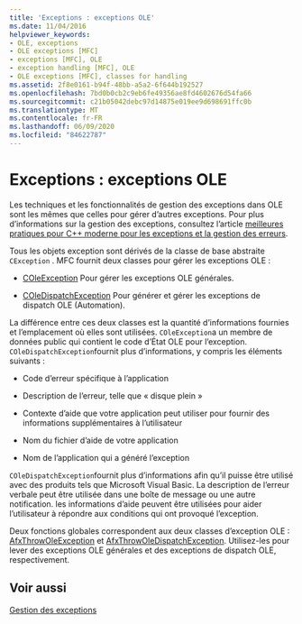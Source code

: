 ```yaml
---
title: 'Exceptions : exceptions OLE'
ms.date: 11/04/2016
helpviewer_keywords:
- OLE, exceptions
- OLE exceptions [MFC]
- exceptions [MFC], OLE
- exception handling [MFC], OLE
- OLE exceptions [MFC], classes for handling
ms.assetid: 2f8e0161-b94f-48bb-a5a2-6f644b192527
ms.openlocfilehash: 7bd0b0cb2c9eb6fe49356ae8fd4602676d54fa66
ms.sourcegitcommit: c21b05042debc97d14875e019ee9d698691ffc0b
ms.translationtype: MT
ms.contentlocale: fr-FR
ms.lasthandoff: 06/09/2020
ms.locfileid: "84622787"
---
```

# <a name="exceptions-ole-exceptions"></a>Exceptions : exceptions OLE

Les techniques et les fonctionnalités de gestion des exceptions dans OLE sont les mêmes que celles pour gérer d’autres exceptions. Pour plus d’informations sur la gestion des exceptions, consultez l’article [meilleures pratiques pour C++ moderne pour les exceptions et la gestion des erreurs](../cpp/errors-and-exception-handling-modern-cpp.md).

Tous les objets exception sont dérivés de la classe de base abstraite `CException` . MFC fournit deux classes pour gérer les exceptions OLE :

- [COleException](reference/coleexception-class.md) Pour gérer les exceptions OLE générales.

- [COleDispatchException](reference/coledispatchexception-class.md) Pour générer et gérer les exceptions de dispatch OLE (Automation).

La différence entre ces deux classes est la quantité d’informations fournies et l’emplacement où elles sont utilisées. `COleException`a un membre de données public qui contient le code d’État OLE pour l’exception. `COleDispatchException`fournit plus d’informations, y compris les éléments suivants :

- Code d’erreur spécifique à l’application

- Description de l’erreur, telle que « disque plein »

- Contexte d’aide que votre application peut utiliser pour fournir des informations supplémentaires à l’utilisateur

- Nom du fichier d’aide de votre application

- Nom de l’application qui a généré l’exception

`COleDispatchException`fournit plus d’informations afin qu’il puisse être utilisé avec des produits tels que Microsoft Visual Basic. La description de l’erreur verbale peut être utilisée dans une boîte de message ou une autre notification. les informations d’aide peuvent être utilisées pour aider l’utilisateur à répondre aux conditions qui ont provoqué l’exception.

Deux fonctions globales correspondent aux deux classes d’exception OLE : [AfxThrowOleException](reference/exception-processing.md#afxthrowoleexception) et [AfxThrowOleDispatchException](reference/exception-processing.md#afxthrowoledispatchexception). Utilisez-les pour lever des exceptions OLE générales et des exceptions de dispatch OLE, respectivement.

## <a name="see-also"></a>Voir aussi

[Gestion des exceptions](exception-handling-in-mfc.md)
